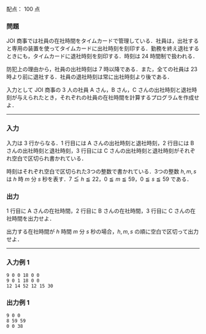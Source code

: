 配点： $100$ 点

### 問題
JOI 商事では社員の在社時間をタイムカードで管理している．社員は，出社すると専用の装置を使ってタイムカードに出社時刻を刻印する．勤務を終え退社するときにも，タイムカードに退社時刻を刻印する．時刻は $24$ 時間制で扱われる．

防犯上の理由から，社員の出社時刻は $7$ 時以降である．また，全ての社員は $23$ 時より前に退社する．社員の退社時刻は常に出社時刻より後である．

入力として JOI 商事の $3$ 人の社員 A さん，B さん，C さんの出社時刻と退社時刻が与えられたとき，それぞれの社員の在社時間を計算するプログラムを作成せよ．

---

### 入力
入力は $3$ 行からなる．$1$ 行目には A さんの出社時刻と退社時刻，$2$ 行目には B さんの出社時刻と退社時刻，$3$ 行目には C さんの出社時刻と退社時刻がそれぞれ空白で区切られ書かれている．

時刻はそれぞれ空白で区切られた3つの整数で書かれている．3つの整数 $h, m, s$ は $h$ 時 $m$ 分 $s$ 秒を表す．$7 \leqq h \leqq 22$，$0 \leqq m \leqq 59$，$0 \leqq s \leqq 59$ である．

### 出力
$1$ 行目に A さんの在社時間，$2$ 行目に B さんの在社時間，$3$ 行目に C さんの在社時間を出力せよ．

出力する在社時間が $h$ 時間 $m$ 分 $s$ 秒の場合，$h, m, s$ の順に空白で区切って出力せよ．

---

### 入力例 1
~~~
9 0 0 18 0 0
9 0 1 18 0 0
12 14 52 12 15 30
~~~

### 出力例 1
~~~
9 0 0
8 59 59
0 0 38
~~~
